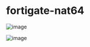# fortigate-nat64

![image](https://user-images.githubusercontent.com/77621054/183457773-2539e9b7-f810-455c-9eec-0f44c4d8423f.png)

![image](https://user-images.githubusercontent.com/77621054/183460533-3f5999ac-e53d-490b-ae70-a2e6f9f0d71f.png)

